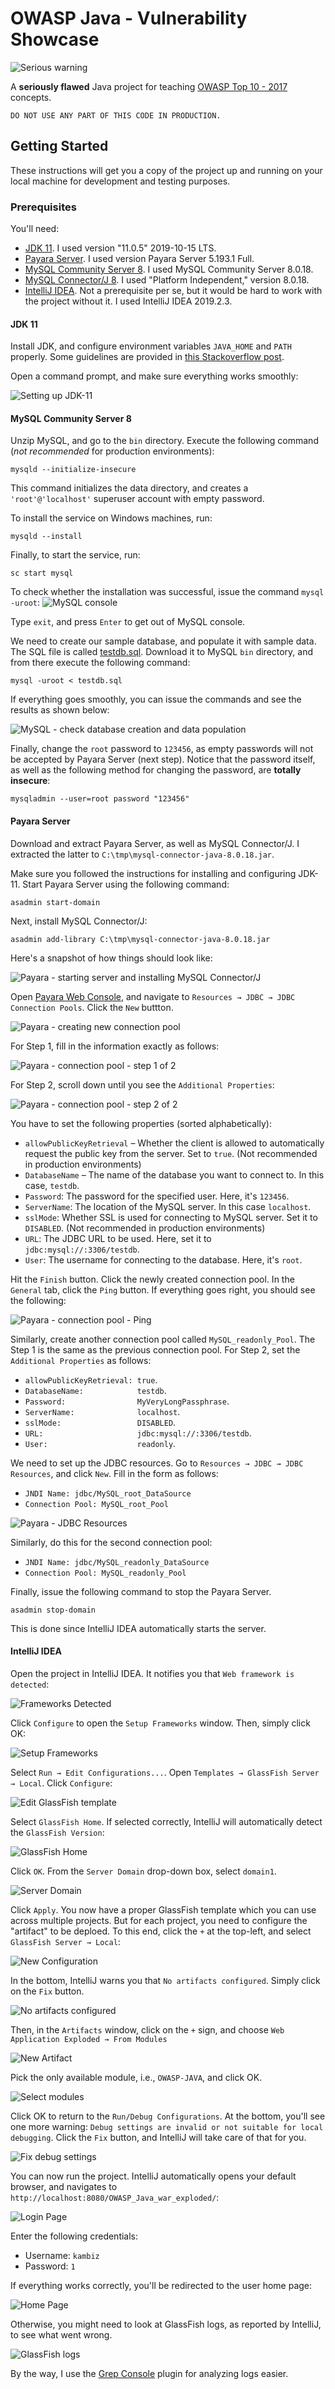 # OWASP Java - Vulnerability Showcase

![Serious warning](extra/images/Danger.png)

A **seriously flawed** Java project for teaching [OWASP Top 10 - 2017](https://www.owasp.org/images/7/72/OWASP_Top_10-2017_%28en%29.pdf.pdf) concepts.

```
DO NOT USE ANY PART OF THIS CODE IN PRODUCTION.
```

## Getting Started

These instructions will get you a copy of the project up and running on your local machine for development and testing purposes.

### Prerequisites

You'll need:

* [JDK 11](https://www.oracle.com/javadownload). I used  version "11.0.5" 2019-10-15 LTS.
* [Payara Server](https://www.payara.fish/software/downloads/). I used version Payara Server 5.193.1 Full.
* [MySQL Community Server 8](https://dev.mysql.com/downloads/mysql/). I used MySQL Community Server 8.0.18.
* [MySQL Connector/J 8](https://dev.mysql.com/downloads/connector/j/). I used "Platform Independent," version 8.0.18.
* [IntelliJ IDEA](https://www.jetbrains.com/idea/). Not a prerequisite per se, but it would be hard to work with the project without it. I used IntelliJ IDEA 2019.2.3.

#### JDK 11
Install JDK, and configure environment variables `JAVA_HOME` and `PATH` properly. Some guidelines are provided in [this Stackoverflow post](https://stackoverflow.com/q/1672281/459391).

Open a command prompt, and make sure everything works smoothly:

![Setting up JDK-11](extra/images/jdk-11.png)

#### MySQL Community Server 8
Unzip MySQL, and go to the `bin` directory. Execute the following command (*not recommended* for production environments):
```
mysqld --initialize-insecure
```

This command initializes the data directory, and creates a `'root'@'localhost'` superuser account with empty password.

To install the service on Windows machines, run:
```
mysqld --install
```

Finally, to start the service, run:
```
sc start mysql
```

To check whether the installation was successful, issue the command `mysql -uroot`: 
![MySQL console](extra/images/mysql.png)

Type `exit`, and press `Enter` to get out of MySQL console.

We need to create our sample database, and populate it with sample data. The SQL file is called [testdb.sql](extra/testdb.sql). Download it to MySQL `bin` directory, and from there execute the following command:
```
mysql -uroot < testdb.sql
```

If everything goes smoothly, you can issue the commands and see the results as shown below: 

![MySQL - check database creation and data population](extra/images/mysql-2.png)

Finally, change the `root` password to `123456`, as empty passwords will not be accepted by Payara Server (next step). Notice that the password itself, as well as the following method for changing the password, are **totally insecure**:
```
mysqladmin --user=root password "123456"
``` 

#### Payara Server
Download and extract Payara Server, as well as MySQL Connector/J. I extracted the latter to `C:\tmp\mysql-connector-java-8.0.18.jar`.

Make sure you followed the instructions for installing and configuring JDK-11. Start Payara Server using the following command:
```
asadmin start-domain
```

Next, install MySQL Connector/J:
```
asadmin add-library C:\tmp\mysql-connector-java-8.0.18.jar
```

Here's a snapshot of how things should look like:

![Payara - starting server and installing MySQL Connector/J](extra/images/payara.png)

Open [Payara Web Console](http://localhost:4848/), and navigate to `Resources → JDBC → JDBC Connection Pools`. Click the `New` buttton.

![Payara - creating new connection pool](extra/images/payara-new-cp.png)

For Step 1, fill in the information exactly as follows:

![Payara - connection pool - step 1 of 2](extra/images/payara-new-cp-step1.png)

For Step 2, scroll down until you see the `Additional Properties`:

![Payara - connection pool - step 2 of 2](extra/images/payara-new-cp-step2.png)

You have to set the following properties (sorted alphabetically):

* `allowPublicKeyRetrieval` – Whether the client is allowed to automatically request the public key from the server. Set to `true`. (Not recommended in production environments)
* `DatabaseName` – The name of the database you want to connect to. In this case, `testdb`.
* `Password`: The password for the specified user. Here, it's `123456`.
* `ServerName`: The location of the MySQL server. In this case `localhost`.
* `sslMode`: Whether SSL is used for connecting to MySQL server. Set it to `DISABLED`. (Not recommended in production environments)
* `URL`: The JDBC URL to be used. Here, set it to `jdbc:mysql://:3306/testdb`.
* `User`: The username for connecting to the database. Here, it's `root`.

Hit the `Finish` button. Click the newly created connection pool. In the `General` tab, click the `Ping` button. If everything goes right, you should see the following:

![Payara - connection pool - Ping](extra/images/payara-new-cp-step2.png)

Similarly, create another connection pool called `MySQL_readonly_Pool`. The Step 1 is the same as the previous connection pool. For Step 2, set the `Additional Properties` as follows:

* `allowPublicKeyRetrieval: true`.
* `DatabaseName:            testdb`.
* `Password:                MyVeryLongPassphrase`.
* `ServerName:              localhost`.
* `sslMode:                 DISABLED`.
* `URL:                     jdbc:mysql://:3306/testdb`.
* `User:                    readonly`.

We need to set up the JDBC resources. Go to `Resources → JDBC → JDBC Resources`, and click `New`. Fill in the form as follows:

* `JNDI Name: jdbc/MySQL_root_DataSource`
* `Connection Pool: MySQL_root_Pool`

![Payara - JDBC Resources](extra/images/payara-new-jdbc-res.png)

Similarly, do this for the second connection pool:
* `JNDI Name: jdbc/MySQL_readonly_DataSource`
* `Connection Pool: MySQL_readonly_Pool`

Finally, issue the following command to stop the Payara Server. 
```
asadmin stop-domain
```
This is done since IntelliJ IDEA automatically starts the server.

#### IntelliJ IDEA
Open the project in IntelliJ IDEA. It notifies you that `Web framework is detected`:

![Frameworks Detected](extra/images/intellij-framework-detected.png)

Click `Configure` to open the `Setup Frameworks` window. Then, simply click OK:

![Setup Frameworks](extra/images/intellij-setup-frameworks.png)

Select `Run → Edit Configurations...`. Open  `Templates → GlassFish Server → Local`. Click `Configure`:

![Edit GlassFish template](extra/images/intellij-glassfish-local.png)

Select `GlassFish Home`. If selected correctly, IntelliJ will automatically detect the `GlassFish Version`:

![GlassFish Home](extra/images/intellij-glassfish-home.png)

Click `OK`. From the `Server Domain` drop-down box, select `domain1`.

![Server Domain](extra/images/intellij-domain1.png)

Click `Apply`. You now have a proper GlassFish template which you can use across multiple projects. But for each project, you need to configure the "artifact" to be deploed. To this end, click the `+` at the top-left, and select `GlassFish Server → Local`:

![New Configuration](extra/images/intellij-new-config.png)

In the bottom, IntelliJ warns you that `No artifacts configured`. Simply click on the `Fix` button.

![No artifacts configured](extra/images/intellij-no-artifacts.png)

Then, in the `Artifacts` window, click on the `+` sign, and choose `Web Application Exploded → From Modules`

![New Artifact](extra/images/intellij-artifacts.png)

Pick the only available module, i.e., `OWASP-JAVA`, and click OK.

![Select modules](extra/images/intellij-select-modules.png)

Click OK to return to the `Run/Debug Configurations`. At the bottom, you'll see one more warning: `Debug settings are invalid or not suitable for local debugging`. Click the `Fix` button, and IntelliJ will take care of that for you.

![Fix debug settings](extra/images/intellij-debug-settings.png)

You can now run the project. IntelliJ automatically opens your default browser, and navigates to `http://localhost:8080/OWASP_Java_war_exploded/`:

![Login Page](extra/images/browser-1.png)

Enter the following credentials:
* Username: `kambiz`
* Password: `1`

If everything works correctly, you'll be redirected to the user home page:

![Home Page](extra/images/browser-2.png)

Otherwise, you might need to look at GlassFish logs, as reported by IntelliJ, to see what went wrong.

![GlassFish logs](extra/images/intellij-glassfish-log.png)

By the way, I use the [Grep Console](https://plugins.jetbrains.com/plugin/7125-grep-console) plugin for analyzing logs easier.
